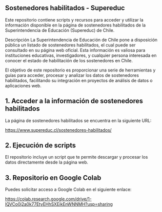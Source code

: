 ## Sostenedores habilitados - Supereduc

Este repositorio contiene scripts y recursos para acceder y utilizar la información disponible en la página de sostenedores habilitados de la Superintendencia de Educación (Supereduc) de Chile.

Descripción
La Superintendencia de Educación de Chile pone a disposición pública un listado de sostenedores habilitados, el cual puede ser consultado en su página web oficial. Esta información es valiosa para instituciones educativas, investigadores, y cualquier persona interesada en conocer el estado de habilitación de los sostenedores en Chile.

El objetivo de este repositorio es proporcionar una serie de herramientas y guías para acceder, procesar y analizar los datos de sostenedores habilitados, facilitando su integración en proyectos de análisis de datos o aplicaciones web.

## 1. Acceder a la información de sostenedores habilitados

La página de sostenedores habilitados se encuentra en la siguiente URL:

https://www.supereduc.cl/sostenedores-habilitados/

## 2. Ejecución de scripts
El repositorio incluye un script que te permite descargar y procesar los datos directamente desde la página web. 

## 3. Repositorio en Google Colab

Puedes solicitar acceso a Google Colab en el siguiente enlace:

https://colab.research.google.com/drive/1-lQVCo0j2a0k77EtyEHhSXEikEnWNNMH?usp=sharing
